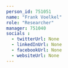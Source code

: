 ```yaml
---
person_id: 751051
name: "Frank Voelkel"
role: "Researcher"
manager: 751040
socials :
  - twitterUrl: None
  - linkedInUrl: None
  - facebookUrl: None
  - websiteUrl: None
---
```



